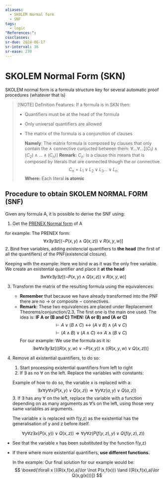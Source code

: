 ```yaml
---
aliases:
  - SKOLEM Normal form
  - SNF
tags:
  - logic
"References:": 
cssclasses: 
sr-due: 2024-06-17
sr-interval: 36
sr-ease: 270
---
```

# SKOLEM Normal Form (SKN)
SKOLEM normal form is a formula structure key for several automatic proof procedures (whatever that is)

> [!NOTE] Definition
> Features: If a formula is in SKN then:
> + Quantifiers must be at the head of the formula
> + Only universal quantifiers are allowed
> + The matrix of the formula is a conjunction of clauses 
> 	
> 	**Namely**: 
> 	The matrix formula is composed by clauses that only contain the $\land$ connective cunjucted between them: $\forall ... \forall ... [(C_1)\land(C_2)\land…\land (C_n)]$
> 	**Remark:**
> 	$C_n$: Is a clause this means that is composed by literals that are connected though the or connective.
> 	$$
> 	 C_n = L_1 \lor L_2 \lor L_3 ...\lor L_n
> 	 $$
> 	**Where:** Each literal **is atomic**
> 	


## Procedure to obtain SKOLEM NORMAL FORM (SNF)
Given any formula A, it is possible to derive the SNF using:
1. Get the [PRENEX Normal form](20240501%20-%20161016%20-%20PRENEX%20Normal%20form.md) of A

for example: The PRENEX form: 
$$
\forall x \exists y \exists z [(\lnot P(x,y)\land Q(x,z))\lor R(x,y,w)]
$$
2. Bind free variables, adding existencial quantifiers to **the head** (the first of all the quantifiers) of the PNF(existencial closure). 

Keeping with the example:
Here we bind w as it was the only free variable. We create an existential quantifier and place it **at the head**
$$
\exists w\forall x \exists y \exists z [(\lnot P(x,y)\land Q(x,z))\lor R(x,y,w)]
$$

3. Transform the matrix of the resulting formula using the equivalences: 
	+ **Remember** that because we have already transformed into the PNF there are no $\rightarrow$ or composite $\lnot$ connectives.
	+ **Remark:** These two equivalences are placed under Replacement Theorems/conjunction/2.3. The first one is the main one used. The idea is: **IF A or (B and C) THEN: (A or B) and (A or C)**
$$
	\vdash A\lor(B\land C)\leftrightarrow(A\lor B)\land (A\lor C)
$$
$$
\vdash(A\land B)\lor(A\land C)\leftrightarrow A\land(B\lor C)
$$
For our example: We use the formula as it is: 
$$
\exists w\forall x \exists y \exists z [((R(x,y,w)\lor \lnot P(x,y)) \land ((R(x,y,w)\lor Q(x,z))]
$$

4. Remove all existential quantifiers, to do so: 
	1. Start processing existential quantifiers from left to right
	2. If $\exists$ as no $\forall$ on the left. Replace the variables with constants:
	
	Example of how to do so, the variable x is replaced with a:
	$$
	\exists x \forall y \forall x(P(x,y)\lor Q(x,z)) \Rightarrow \forall y \forall z(a,y) \lor Q(a,z))
	$$
	3. If $\exists$ has any $\forall$ on the left, replace the variable with a function depending on as many arguments as $\forall$’s on the left, using those very same variables as arguments.

	The variable x is replaced with f(y,z) as the existential has the generalisation of y and z before itself.

$$
\forall y\forall z\exists x(P(x,y)) \lor Q(x,z)) \Rightarrow \forall y \forall z (P(f(y,z), y ) \lor Q(f(y,z),z))
$$
+ See that the variable x has been substituted by the function f(y,z)
+ If there where more existential quantifiers, **use different functions.** 
   
  
	In the example: Our final solution for our example would be: 
	$$
	 \boxed{\forall x [((R(x,f(x),a)\lor \lnot P(x,f(x))) \land ((R(x,f(x),a)\lor Q(x,g(x)))]}
	 $$
	

